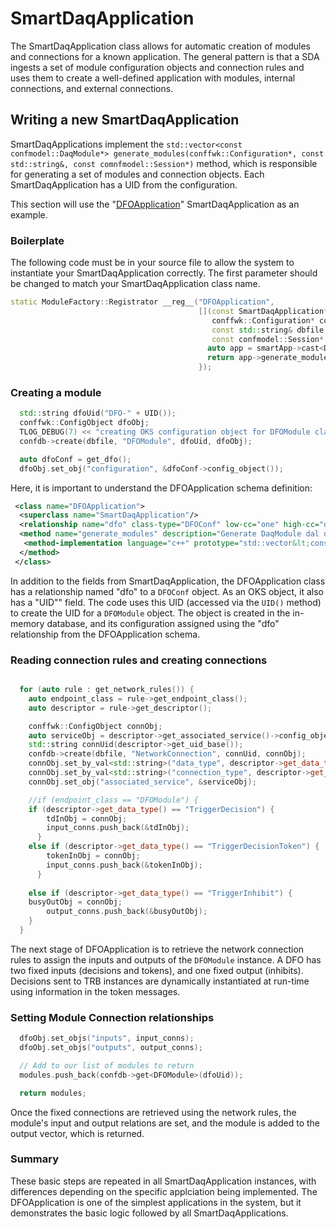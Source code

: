 # SmartDaqApplication

The SmartDaqApplication class allows for automatic creation of modules and connections for a known application. The general pattern is that a SDA ingests a set of module configuration objects and connection rules and uses them to create a well-defined application with modules, internal connections, and external connections.

## Writing a new SmartDaqApplication

SmartDaqApplications implement the `std::vector<const confmodel::DaqModule*> generate_modules(conffwk::Configuration*, const std::string&, const comnfmodel::Session*)` method, which is responsible for generating a set of modules and connection objects. Each SmartDaqApplication has a UID from the configuration.

This section will use the "[DFOApplication](https://github.com/DUNE-DAQ/appmodel/blob/develop/src/DFOApplication.cpp)" SmartDaqApplication as an example.

### Boilerplate

The following code must be in your source file to allow the system to instantiate your SmartDaqApplication correctly. The first parameter should be changed to match your SmartDaqApplication class name.
```C++
static ModuleFactory::Registrator __reg__("DFOApplication",
                                          [](const SmartDaqApplication* smartApp,
                                             conffwk::Configuration* confdb,
                                             const std::string& dbfile,
                                             const confmodel::Session* session) -> ModuleFactory::ReturnType {
                                            auto app = smartApp->cast<DFOApplication>();
                                            return app->generate_modules(confdb, dbfile, session);
                                          });

```

### Creating a module

```C++
  std::string dfoUid("DFO-" + UID());
  conffwk::ConfigObject dfoObj;
  TLOG_DEBUG(7) << "creating OKS configuration object for DFOModule class ";
  confdb->create(dbfile, "DFOModule", dfoUid, dfoObj);

  auto dfoConf = get_dfo();
  dfoObj.set_obj("configuration", &dfoConf->config_object());
```

Here, it is important to understand the DFOApplication schema definition:
```XML
 <class name="DFOApplication">
  <superclass name="SmartDaqApplication"/>
  <relationship name="dfo" class-type="DFOConf" low-cc="one" high-cc="one" is-composite="no" is-exclusive="no" is-dependent="no"/>
  <method name="generate_modules" description="Generate DaqModule dal objects for streams of the application on the fly">
   <method-implementation language="c++" prototype="std::vector&lt;const dunedaq::confmodel::DaqModule*&gt; generate_modules(conffwk::Configuration*, const std::string&amp;, const confmodel::Session*) const override" body=""/>
  </method>
 </class>
```
In addition to the fields from SmartDaqApplication, the DFOApplication class has a relationship named "dfo" to a `DFOConf` object. As an OKS object, it also has a "UID"" field. The code uses this UID (accessed via the `UID()` method) to create the UID for a `DFOModule` object. The object is created in the in-memory database, and its configuration assigned using the "dfo" relationship from the DFOApplication schema.

### Reading connection rules and creating connections

```C++

  for (auto rule : get_network_rules()) {
    auto endpoint_class = rule->get_endpoint_class();
    auto descriptor = rule->get_descriptor();

    conffwk::ConfigObject connObj;
    auto serviceObj = descriptor->get_associated_service()->config_object();
    std::string connUid(descriptor->get_uid_base());
    confdb->create(dbfile, "NetworkConnection", connUid, connObj);
    connObj.set_by_val<std::string>("data_type", descriptor->get_data_type());
    connObj.set_by_val<std::string>("connection_type", descriptor->get_connection_type());
    connObj.set_obj("associated_service", &serviceObj);

    //if (endpoint_class == "DFOModule") {
    if (descriptor->get_data_type() == "TriggerDecision") {
        tdInObj = connObj;
        input_conns.push_back(&tdInObj);
      } 
    else if (descriptor->get_data_type() == "TriggerDecisionToken") {
        tokenInObj = connObj;
        input_conns.push_back(&tokenInObj);
      }
    
    else if (descriptor->get_data_type() == "TriggerInhibit") {
	busyOutObj = connObj;
        output_conns.push_back(&busyOutObj);
    }
  }

```

The next stage of DFOApplication is to retrieve the network connection rules to assign the inputs and outputs of the `DFOModule` instance. A DFO has two fixed inputs (decisions and tokens), and one fixed output (inhibits). Decisions sent to TRB instances are dynamically instantiated at run-time using information in the token messages.

### Setting Module Connection relationships

```C++
  dfoObj.set_objs("inputs", input_conns);
  dfoObj.set_objs("outputs", output_conns);

  // Add to our list of modules to return
  modules.push_back(confdb->get<DFOModule>(dfoUid));

  return modules;
```

Once the fixed connections are retrieved using the network rules, the module's input and output relations are set, and the module is added to the output vector, which is returned.

### Summary

These basic steps are repeated in all SmartDaqApplication instances, with differences depending on the specific applciation being implemented. The DFOApplication is one of the simplest applications in the system, but it demonstrates the basic logic followed by all SmartDaqApplications.